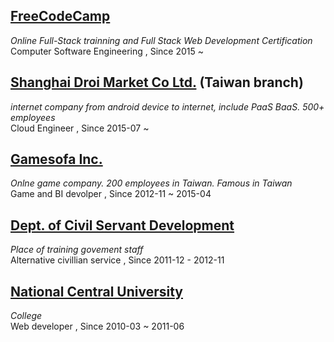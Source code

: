 ## [FreeCodeCamp](http://www.freecodecamp.com/map)
_Online Full-Stack trainning and Full Stack Web Development Certification_  
Computer Software Engineering , Since 2015 ~  
  

## [Shanghai Droi Market Co Ltd.](http://www.droi.com/) (Taiwan branch)  
_internet company from android device to internet, include PaaS BaaS. 500+ employees_  
Cloud Engineer , Since 2015-07 ~   
  

## [Gamesofa Inc.](http://www.gamesofa.com)  
_Onlne game company. 200 employees in Taiwan. Famous in Taiwan_   
Game and BI devolper , Since 2012-11 ~ 2015-04  
  
  
## [Dept. of Civil Servant Development](http://dcsd.gov.taipei/)  
_Place of training govement staff_   
Alternative civillian service , Since 2011-12 - 2012-11  
  
  
## [National Central University](http://www.ncu.edu.tw)  
_College_  
Web developer , Since 2010-03 ~ 2011-06   